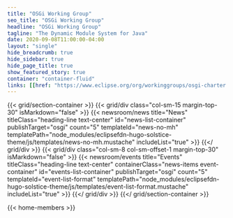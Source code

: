 ```yaml
---
title: "OSGi Working Group"
seo_title: "OSGi Working Group"
headline: "OSGi Working Group"
tagline: "The Dynamic Module System for Java"
date: 2020-09-08T11:00:00-04:00
layout: "single"
hide_breadcrumb: true
hide_sidebar: true
hide_page_title: true
show_featured_story: true
container: "container-fluid"
links: [[href: "https://www.eclipse.org/org/workinggroups/osgi-charter.php", text: "Charter"]]
---
```


{{< grid/section-container >}}
  {{< grid/div class="col-sm-15 margin-top-30" isMarkdown="false" >}}
    {{< newsroom/news
          title="News"
          titleClass="heading-line text-center"
          id="news-list-container"
          publishTarget="osgi"
          count="5"
          templateId="news-no-mh"
          templatePath="node_modules/eclipsefdn-hugo-solstice-theme/js/templates/news-no-mh.mustache"
          includeList="true" >}}
  {{</ grid/div >}}
  {{< grid/div class="col-sm-8 col-sm-offset-1 margin-top-30" isMarkdown="false" >}}
    {{< newsroom/events
          title="Events"
          titleClass="heading-line text-center"
          containerClass="news-items event-container"
          id="events-list-container"
          publishTarget="osgi"
          count="5"
          templateId="event-list-format"
          templatePath="node_modules/eclipsefdn-hugo-solstice-theme/js/templates/event-list-format.mustache"
          includeList="true" >}}
  {{</ grid/div >}}
{{</ grid/section-container >}}

{{< home-members >}}

